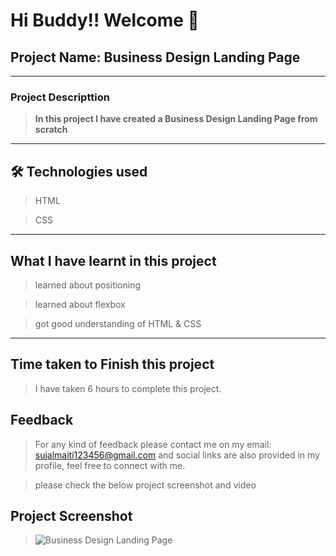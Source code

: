 # Hi Buddy!! Welcome 👋

## Project Name: Business Design Landing Page

---

### Project Descripttion

> **In this project I have created a Business Design Landing Page from scratch**

---

## 🛠 Technologies used

> HTML

> CSS

---

## What I have learnt in this project

> learned about positioning

> learned about flexbox

> got good understanding of HTML & CSS

---

## Time taken to Finish this project

> I have taken 6 hours to complete this project.

## Feedback

> For any kind of feedback please contact me on my email: sujalmaiti123456@gmail.com and social links are also provided in my profile, feel free to connect with me.

> please check the below project screenshot and video

## Project Screenshot

> ![Business Design Landing Page](screenshot.png)
